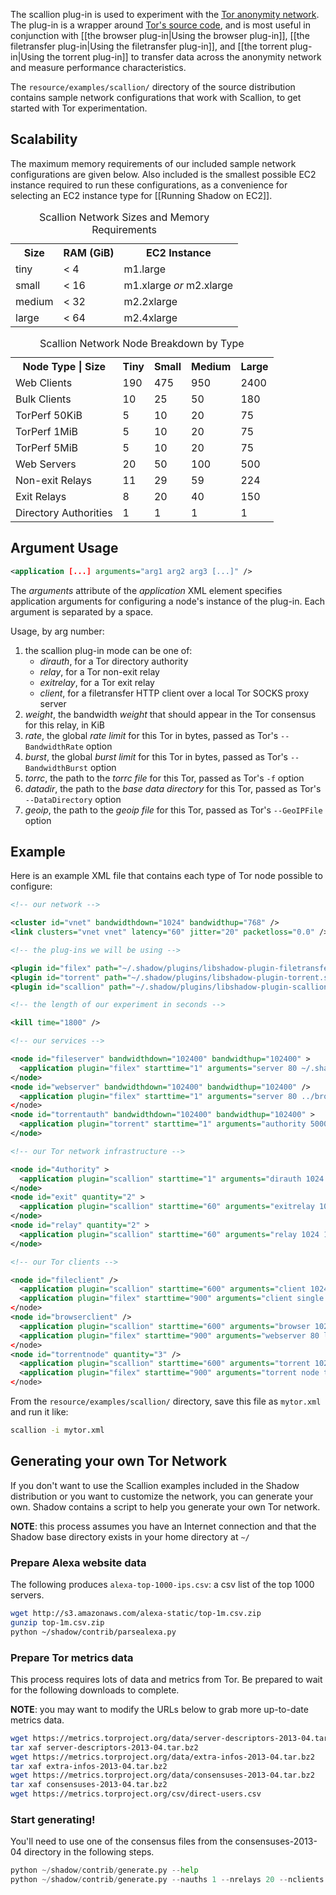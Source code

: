 The scallion plug-in is used to experiment with the [Tor anonymity network](https://www.torproject.org/). The plug-in is a wrapper around [Tor's source code](https://gitweb.torproject.org/tor.git), and is most useful in conjunction with [[the browser plug-in|Using the browser plug-in]], [[the filetransfer plug-in|Using the filetransfer plug-in]], and [[the torrent plug-in|Using the torrent plug-in]] to transfer data across the anonymity network and measure performance characteristics.

The `resource/examples/scallion/` directory of the source distribution contains sample network configurations that work with Scallion, to get started with Tor experimentation.

## Scalability

The maximum memory requirements of our included sample network configurations are given below. Also included is the smallest possible EC2 instance required to run these configurations, as a convenience for selecting an EC2 instance type for [[Running Shadow on EC2]].

<table>
  <caption>Scallion Network Sizes and Memory Requirements</caption>
  <tr>
    <th>Size</th><th>RAM (GiB)</th><th>EC2 Instance</th>
  </tr>
  <tr>
    <td>tiny</td><td>&lt; 4</td><td>m1.large</td>
  </tr>
  <tr>
    <td>small</td><td>&lt; 16</td><td>m1.xlarge <i>or</i> m2.xlarge</td>
  </tr>
  <tr>
    <td>medium</td><td>&lt; 32</td><td>m2.2xlarge</td>
  </tr>
  <tr>
    <td>large</td><td>&lt; 64</td><td>m2.4xlarge</td>
  </tr>
</table>

<table>
  <caption>Scallion Network Node Breakdown by Type</caption>
  <tr>
    <th>Node Type | Size</th><th>Tiny</th><th>Small</th><th>Medium</th><th>Large</th>
  </tr>
  <tr>
    <td>Web Clients</td><td>190</td><td>475</td><td>950</td><td>2400</td>
  </tr>
  <tr>
    <td>Bulk Clients</td><td>10</td><td>25</td><td>50</td><td>180</td>
  </tr>
  <tr>
    <td>TorPerf 50KiB</td><td>5</td><td>10</td><td>20</td><td>75</td>
  </tr>
  <tr>
    <td>TorPerf 1MiB</td><td>5</td><td>10</td><td>20</td><td>75</td>
  </tr>
  <tr>
    <td>TorPerf 5MiB</td><td>5</td><td>10</td><td>20</td><td>75</td>
  </tr>
  <tr>
    <td>Web Servers</td><td>20</td><td>50</td><td>100</td><td>500</td>
  </tr>
  <tr>
    <td>Non-exit Relays</td><td>11</td><td>29</td><td>59</td><td>224</td>
  </tr>
  <tr>
    <td>Exit Relays</td><td>8</td><td>20</td><td>40</td><td>150</td>
  </tr>
  <tr>
    <td>Directory Authorities</td><td>1</td><td>1</td><td>1</td><td>1</td>
  </tr>
</table>

## Argument Usage

```xml
<application [...] arguments="arg1 arg2 arg3 [...]" />
```

The _arguments_ attribute of the _application_ XML element specifies application arguments for configuring a node's instance of the plug-in. Each argument is separated by a space.

Usage, by arg number:
   1. the scallion plug-in mode can be one of:
      + _dirauth_, for a Tor directory authority
      + _relay_, for a Tor non-exit relay
      + _exitrelay_, for a Tor exit relay
      + _client_, for a filetransfer HTTP client over a local Tor SOCKS proxy server
   1. _weight_, the bandwidth _weight_ that should appear in the Tor consensus for this relay, in KiB
   1. _rate_, the global _rate limit_ for this Tor in bytes, passed as Tor's `--BandwidthRate` option
   1. _burst_, the global _burst limit_ for this Tor in bytes, passed as Tor's `--BandwidthBurst` option
   1. _torrc_, the path to the _torrc file_ for this Tor, passed as Tor's `-f` option
   1. _datadir_, the path to the _base data directory_ for this Tor, passed as Tor's `--DataDirectory` option
   1. _geoip_, the path to the _geoip file_ for this Tor, passed as Tor's `--GeoIPFile` option

## Example

Here is an example XML file that contains each type of Tor node possible to configure:

```xml
<!-- our network -->

<cluster id="vnet" bandwidthdown="1024" bandwidthup="768" />
<link clusters="vnet vnet" latency="60" jitter="20" packetloss="0.0" />

<!-- the plug-ins we will be using -->

<plugin id="filex" path="~/.shadow/plugins/libshadow-plugin-filetransfer.so" />
<plugin id="torrent" path="~/.shadow/plugins/libshadow-plugin-torrent.so" />
<plugin id="scallion" path="~/.shadow/plugins/libshadow-plugin-scallion.so" />

<!-- the length of our experiment in seconds -->

<kill time="1800" />

<!-- our services -->

<node id="fileserver" bandwidthdown="102400" bandwidthup="102400" >
  <application plugin="filex" starttime="1" arguments="server 80 ~/.shadow/share/" />
</node>
<node id="webserver" bandwidthdown="102400" bandwidthup="102400" />
  <application plugin="filex" starttime="1" arguments="server 80 ../browser-example/" />
</node>
<node id="torrentauth" bandwidthdown="102400" bandwidthup="102400" >
  <application plugin="torrent" starttime="1" arguments="authority 5000"/>
</node>

<!-- our Tor network infrastructure -->

<node id="4uthority" >
  <application plugin="scallion" starttime="1" arguments="dirauth 1024 1024000 1024000 ./authority.torrc ./data/authoritydata ~/.shadow/share/geoip" />
</node>
<node id="exit" quantity="2" >
  <application plugin="scallion" starttime="60" arguments="exitrelay 1024 1024000 1024000 ./exit.torrc ./data/exitdata ~/.shadow/share/geoip" />
</node>
<node id="relay" quantity="2" >
  <application plugin="scallion" starttime="60" arguments="relay 1024 1024000 1024000 ./relay.torrc ./data/relaydata ~/.shadow/share/geoip" />
</node>

<!-- our Tor clients -->

<node id="fileclient" />
  <application plugin="scallion" starttime="600" arguments="client 1024 1024000 1024000 ./client.torrc ./data/clientdata ~/.shadow/share/geoip" />
  <application plugin="filex" starttime="900" arguments="client single fileserver 80 localhost 9000 10 /1MiB.urnd" />
</node>
<node id="browserclient" />
  <application plugin="scallion" starttime="600" arguments="browser 1024 1024000 1024000 ./client.torrc ./data/clientdata ~/.shadow/share/geoip" />
  <application plugin="filex" starttime="900" arguments="webserver 80 localhost 9000 6 /index.htm" />
</node>
<node id="torrentnode" quantity="3" />
  <application plugin="scallion" starttime="600" arguments="torrent 1024 1024000 1024000 ./client.torrc ./data/clientdata ~/.shadow/share/geoip" />
  <application plugin="filex" starttime="900" arguments="torrent node torrentauth 5000 localhost 9000 6000 1MB" />
</node>
```

From the `resource/examples/scallion/` directory, save this file as `mytor.xml` and run it like:
```bash
scallion -i mytor.xml
```

## Generating your own Tor Network

If you don't want to use the Scallion examples included in the Shadow distribution or you want to customize the network, you can generate your own. Shadow contains a script to help you generate your own Tor network.

**NOTE**: this process assumes you have an Internet connection and that the Shadow base directory exists in your home directory at `~/`

### Prepare Alexa website data

The following produces `alexa-top-1000-ips.csv`: a csv list of the top 1000 servers.

```bash
wget http://s3.amazonaws.com/alexa-static/top-1m.csv.zip
gunzip top-1m.csv.zip
python ~/shadow/contrib/parsealexa.py
```

### Prepare Tor metrics data

This process requires lots of data and metrics from Tor. Be prepared to wait for the following downloads to complete.

**NOTE**: you may want to modify the URLs below to grab more up-to-date metrics data.

```bash
wget https://metrics.torproject.org/data/server-descriptors-2013-04.tar.bz2
tar xaf server-descriptors-2013-04.tar.bz2
wget https://metrics.torproject.org/data/extra-infos-2013-04.tar.bz2
tar xaf extra-infos-2013-04.tar.bz2
wget https://metrics.torproject.org/data/consensuses-2013-04.tar.bz2
tar xaf consensuses-2013-04.tar.bz2
wget https://metrics.torproject.org/csv/direct-users.csv
```

### Start generating!

You'll need to use one of the consensus files from the consensuses-2013-04 directory in the following steps.

```python
python ~/shadow/contrib/generate.py --help
python ~/shadow/contrib/generate.py --nauths 1 --nrelays 20 --nclients 200 --nservers 20 --fim 0.0 --fweb 0.90 --fp2p 0.0 --fbulk 0.10 --nperf50k 10 --nperf1m 10 --nperf5m 10 alexa-top-1000-ips.csv 2013-04-30-23-00-00-consensus server-descriptors-2013-04/ extra-infos-2013-04/ direct-users-2013-04.csv
```